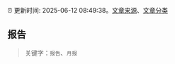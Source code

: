:alarm_clock: 更新时间: 2025-06-12 08:49:38。[文章来源](/README.md)、[文章分类](/TAGS.md)

## 报告


> 关键字：`报告`、`月报`



